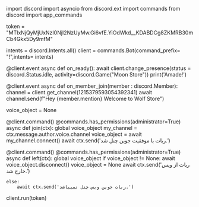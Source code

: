 import discord
import asyncio
from discord.ext import commands
from discord import app_commands

token = "MTIxNjQyMjUxNzI0NjI2NzUyMw.Gi6vfE.YiOdWkd__KDABDCg8ZKMRB30mCb4Gkx5Dy9mfM"

intents = discord.Intents.all()
client = commands.Bot(command_prefix= "!",intents= intents)

@client.event
async def on_ready():
    await client.change_presence(status = discord.Status.idle, activity=discord.Game("Moon Store"))
    print('Amade!')


@client.event
async def on_member_join(member : discord.Member):
    channel  = client.get_channel(1215379593054392341)
    await channel.send(f"Hey {member.mention} Welcome to Wolf Store")

voice_object = None


@client.command()
@commands.has_permissions(administrator=True)
async def join(ctx):
    global voice_object
    my_channel = ctx.message.author.voice.channel
    voice_object = await my_channel.connect()
    await ctx.send('ربات با موفقیت جوین چنل شد.')
    

@client.command()
@commands.has_permissions(administrator=True)
async def left(ctx):
    global voice_object
    if voice_object != None:
        await voice_object.disconnect()
        voice_object = None
        await ctx.send('ربات از ویس خارج شد.')
        
    else:
        await ctx.send('ربات جوین ویس چنل نمیباشد.')



client.run(token)

